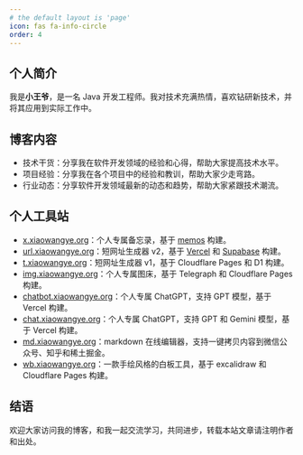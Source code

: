 ```yaml
---
# the default layout is 'page'
icon: fas fa-info-circle
order: 4
---
```


## 个人简介

我是**小王爷**，是一名 Java 开发工程师。我对技术充满热情，喜欢钻研新技术，并将其应用到实际工作中。

## 博客内容

- 技术干货：分享我在软件开发领域的经验和心得，帮助大家提高技术水平。
- 项目经验：分享我在各个项目中的经验和教训，帮助大家少走弯路。
- 行业动态：分享软件开发领域最新的动态和趋势，帮助大家紧跟技术潮流。

## 个人工具站

- [x.xiaowangye.org](https://x.xiaowangye.org)：个人专属备忘录，基于 [memos](https://github.com/usememos/memos) 构建。
- [url.xiaowangye.org](https://url.xiaowangye.org)：短网址生成器 v2，基于 [Vercel](https://vercel.com/) 和 [Supabase](https://supabase.com/) 构建。
- [t.xiaowangye.org](https://t.xiaowangye.org)：短网址生成器 v1，基于 Cloudflare Pages 和 D1 构建。
- [img.xiaowangye.org](https://img.xiaowangye.org)：个人专属图床，基于 Telegraph 和 Cloudflare Pages 构建。
- [chatbot.xiaowangye.org](https://chatbot.xiaowangye.org)：个人专属 ChatGPT，支持 GPT 模型，基于 Vercel 构建。
- [chat.xiaowangye.org](https://chat.xiaowangye.org)：个人专属 ChatGPT，支持 GPT 和 Gemini 模型，基于 Vercel 构建。
- [md.xiaowangye.org](https://md.xiaowangye.org)：markdown 在线编辑器，支持一键拷贝内容到微信公众号、知乎和稀土掘金。
- [wb.xiaowangye.org](https://wb.xiaowangye.org)：一款手绘风格的白板工具，基于 excalidraw 和 Cloudflare Pages 构建。

## 结语

欢迎大家访问我的博客，和我一起交流学习，共同进步，转载本站文章请注明作者和出处。
